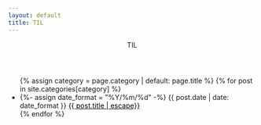 ```yaml
---
layout: default
title: TIL
---
```


<article class="post">
    <header class="post header">
        <div class="post-title">TIL</div>
    </header>
    <div class="post-content">
        <ul class="post-list">
            {% assign category = page.category | default: page.title %}
            {% for post in site.categories[category] %}
            <li class="post-list-item">
                {%- assign date_format = "%Y/%m/%d" -%}
                <span class="post-date">{{ post.date | date: date_format }}</span>
                <a class="post-link" href="{{ post.url|relative_url }}" style="color:black">
                    {{ post.title | escape}}
                </a>
            </li>
            {% endfor %}
        </ul>
    </div>
</article>
